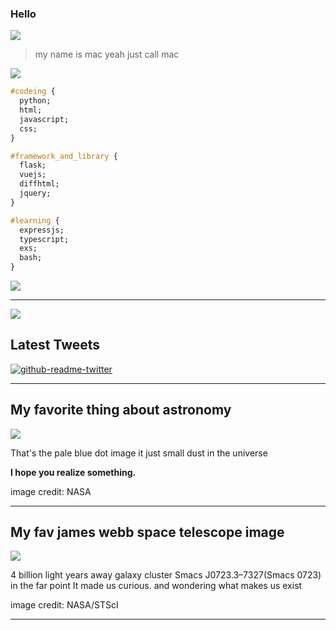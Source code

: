 ### Hello
![](https://komarev.com/ghpvc/?username=flamekung&label=Sussy%20profile%20views&color=ff69b4&style=flat)



> my name is mac yeah just call mac


![](https://quotes-github-readme.vercel.app/api?type=vertical&theme=algolia&quote=I+don%27t+know+how+I+got+here+And+do+it+for+what+goal%2C+but+in+the+end+I+have+done+it+and+we+are+winner+if+not+too+weak.)

```css
#codeing {
  python;
  html;
  javascript;
  css;
}

#framework_and_library {
  flask;
  vuejs;
  diffhtml;
  jquery;
}

#learning {
  expressjs;
  typescript;
  exs;
  bash;
}
```

![](https://github-readme-stats.vercel.app/api/top-langs/?username=FlameKung&theme=tokyonight&hide_border=false&include_all_commits=true&count_private=false&layout=compact)

---


![](https://lanyard.cnrad.dev/api/829156179803504670?theme=dark&bg=f7c1f3&borderRadius=35px)



## Latest Tweets

  [![github-readme-twitter](https://github-readme-twitter.gazf.vercel.app/api?id=Ifeeling_2008&layout=wide)](https://twitter.com/Ifeeling_2008)






---


My favorite thing about astronomy
---
>>> 
![](https://d2pn8kiwq2w21t.cloudfront.net/original_images/jpegPIA00452.jpg)
 
 
That's the pale blue dot image it just small dust in the universe



**I hope you realize something.**

image credit: NASA



---


My fav james webb space telescope image
---

>>> 
![](STScI-01G8H1NK4W8CJYHF2DDFD1W0DQ.png)



4 billion light years away galaxy cluster Smacs J0723.3–7327(Smacs 0723) in the far point It made us curious. and wondering what makes us exist


image credit: NASA/STScI


---






